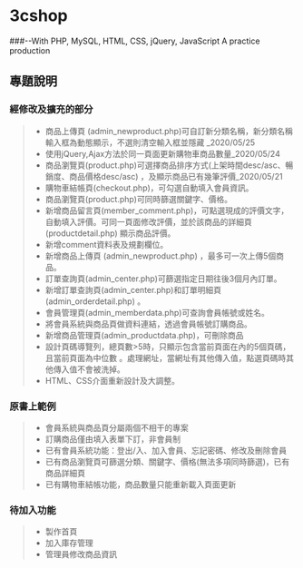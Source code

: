 # 3cshop
###--With PHP, MySQL, HTML, CSS, jQuery, JavaScript
A practice production

## 專題說明
### 經修改及擴充的部分
> *	商品上傳頁 (admin_newproduct.php)可自訂新分類名稱，新分類名稱輸入框為動態顯示，不選則清空輸入框並隱藏
	_2020/05/25
> *	使用jQuery,Ajax方法於同一頁面更新購物車商品數量_2020/05/24
> *	商品瀏覽頁(product.php)可選擇商品排序方式(上架時間desc/asc、暢銷度、商品價格desc/asc)
	，及顯示商品已有幾筆評價_2020/05/21
> *	購物車結帳頁(checkout.php)，可勾選自動填入會員資訊。
> *	商品瀏覽頁(product.php)可同時篩選關鍵字、價格。
> *	新增商品留言頁(member_comment.php)，可點選現成的評價文字，
	自動填入評價。可同一頁面修改評價，並於該商品的詳細頁 (productdetail.php) 顯示商品評價。
> *	新增comment資料表及規劃欄位。
> *	新增商品上傳頁 (admin_newproduct.php) ，最多可一次上傳5個商品。
> *	訂單查詢頁(admin_center.php)可篩選指定日期往後3個月內訂單。
> *	新增訂單查詢頁(admin_center.php)和訂單明細頁(admin_orderdetail.php) 。 
> *	會員管理頁(admin_memberdata.php)可查詢會員帳號或姓名。
> *	將會員系統與商品頁做資料連結，透過會員帳號訂購商品。
> *	新增商品管理頁(admin_productdata.php)，可刪除商品
> *	設計頁碼導覽列，總頁數>5時，只顯示包含當前頁面在內的5個頁碼，且當前頁面為中位數
	。處理網址，當網址有其他傳入值，點選頁碼時其他傳入值不會被洗掉。
> *	HTML、CSS介面重新設計及大調整。

### 原書上範例
> *	會員系統與商品頁分屬兩個不相干的專案
> *	訂購商品僅由填入表單下訂，非會員制
> *	已有會員系統功能：登出/入、加入會員、忘記密碼、修改及刪除會員
> *	已有商品瀏覽頁可篩選分類、關鍵字、價格(無法多項同時篩選)，已有商品詳細頁
> *	已有購物車結帳功能，商品數量只能重新載入頁面更新

### 待加入功能
> *	製作首頁
> *	加入庫存管理
> *	管理員修改商品資訊
 



